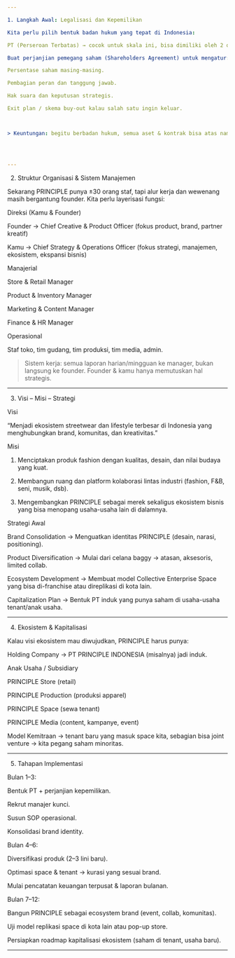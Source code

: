 ```yaml
---

1. Langkah Awal: Legalisasi dan Kepemilikan

Kita perlu pilih bentuk badan hukum yang tepat di Indonesia:

PT (Perseroan Terbatas) → cocok untuk skala ini, bisa dimiliki oleh 2 orang (kamu dan temanmu sebagai pemegang saham).

Buat perjanjian pemegang saham (Shareholders Agreement) untuk mengatur:

Persentase saham masing-masing.

Pembagian peran dan tanggung jawab.

Hak suara dan keputusan strategis.

Exit plan / skema buy-out kalau salah satu ingin keluar.



> Keuntungan: begitu berbadan hukum, semua aset & kontrak bisa atas nama PT, dan PRINCIPLE punya kredibilitas untuk kolaborasi, investasi, dan ekspansi.




---
```


2. Struktur Organisasi & Sistem Manajemen

Sekarang PRINCIPLE punya ±30 orang staf, tapi alur kerja dan wewenang masih bergantung founder.
Kita perlu layerisasi fungsi:

Direksi (Kamu & Founder)

Founder → Chief Creative & Product Officer (fokus product, brand, partner kreatif)

Kamu → Chief Strategy & Operations Officer (fokus strategi, manajemen, ekosistem, ekspansi bisnis)


Manajerial

Store & Retail Manager

Product & Inventory Manager

Marketing & Content Manager

Finance & HR Manager


Operasional

Staf toko, tim gudang, tim produksi, tim media, admin.



> Sistem kerja: semua laporan harian/mingguan ke manager, bukan langsung ke founder. Founder & kamu hanya memutuskan hal strategis.




---

3. Visi – Misi – Strategi

Visi

“Menjadi ekosistem streetwear dan lifestyle terbesar di Indonesia yang menghubungkan brand, komunitas, dan kreativitas.”

Misi

1. Menciptakan produk fashion dengan kualitas, desain, dan nilai budaya yang kuat.


2. Membangun ruang dan platform kolaborasi lintas industri (fashion, F&B, seni, musik, dsb).


3. Mengembangkan PRINCIPLE sebagai merek sekaligus ekosistem bisnis yang bisa menopang usaha-usaha lain di dalamnya.



Strategi Awal

Brand Consolidation → Menguatkan identitas PRINCIPLE (desain, narasi, positioning).

Product Diversification → Mulai dari celana baggy → atasan, aksesoris, limited collab.

Ecosystem Development → Membuat model Collective Enterprise Space yang bisa di-franchise atau direplikasi di kota lain.

Capitalization Plan → Bentuk PT induk yang punya saham di usaha-usaha tenant/anak usaha.



---

4. Ekosistem & Kapitalisasi

Kalau visi ekosistem mau diwujudkan, PRINCIPLE harus punya:

Holding Company → PT PRINCIPLE INDONESIA (misalnya) jadi induk.

Anak Usaha / Subsidiary

PRINCIPLE Store (retail)

PRINCIPLE Production (produksi apparel)

PRINCIPLE Space (sewa tenant)

PRINCIPLE Media (content, kampanye, event)


Model Kemitraan → tenant baru yang masuk space kita, sebagian bisa joint venture → kita pegang saham minoritas.



---

5. Tahapan Implementasi

Bulan 1–3:

Bentuk PT + perjanjian kepemilikan.

Rekrut manajer kunci.

Susun SOP operasional.

Konsolidasi brand identity.


Bulan 4–6:

Diversifikasi produk (2–3 lini baru).

Optimasi space & tenant → kurasi yang sesuai brand.

Mulai pencatatan keuangan terpusat & laporan bulanan.


Bulan 7–12:

Bangun PRINCIPLE sebagai ecosystem brand (event, collab, komunitas).

Uji model replikasi space di kota lain atau pop-up store.

Persiapkan roadmap kapitalisasi ekosistem (saham di tenant, usaha baru).



---